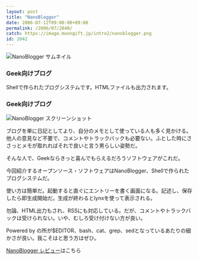 ```yaml
---
layout: post
title: "NanoBlogger"
date: 2006-07-12T09:00:00+09:00
permalink: /2006/07/2040/
catch: https://image.moongift.jp/intro2/nanoblogger.png
id: 2042
---
```

 ![NanoBlogger サムネイル](https://image.moongift.jp/intro2/nanoblogger.t.png "NanoBlogger サムネイル")
  

### Geek向けブログ
  
Shellで作られたブログシステムです。HTMLファイルも出力されます。  
<!--more-->  

### Geek向けブログ
  

![NanoBlogger スクリーンショット](https://image.moongift.jp/intro2/nanoblogger.png "NanoBlogger スクリーンショット")

  

ブログを単に日記としてより、自分のメモとして使っている人も多く見かける。他人の意見など不要で、コメントやトラックバックも必要ない。ふとした時にささっとメモが取れればそれで良いと言う男らしい姿勢だ。

  

そんな人で、Geekならきっと喜んでもらえるだろうソフトウェアがこれだ。

  

今回紹介するオープンソース・ソフトウェアはNanoBlogger、Shellで作られたブログシステムだ。

  

使い方は簡単だ。起動すると直ぐにエントリーを書く画面になる。記述し、保存したら即生成開始だ。生成が終わるとlynxを使って表示される。

  

勿論、HTML出力もされ、RSSにも対応している。だが、コメントやトラックバックは受けられない。いや、むしろ受け付けない方が良い。

  

Powered by の所が$EDITOR、bash、cat、grep、sedとなっているあたりの細かさが良い。我こそはと思う方はぜひ。

  

[NanoBlogger レビュー](http://oss.moongift.jp/review/i-2042.html)はこちら

